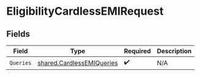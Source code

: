 # EligibilityCardlessEMIRequest


## Fields

| Field                                                                         | Type                                                                          | Required                                                                      | Description                                                                   |
| ----------------------------------------------------------------------------- | ----------------------------------------------------------------------------- | ----------------------------------------------------------------------------- | ----------------------------------------------------------------------------- |
| `Queries`                                                                     | [shared.CardlessEMIQueries](../../../pkg/models/shared/cardlessemiqueries.md) | :heavy_check_mark:                                                            | N/A                                                                           |